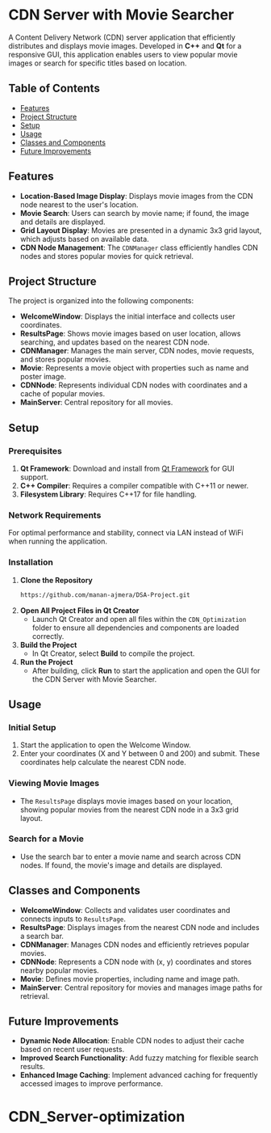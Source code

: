 # CDN Server with Movie Searcher

A Content Delivery Network (CDN) server application that efficiently distributes and displays movie images. Developed in **C++** and **Qt** for a responsive GUI, this application enables users to view popular movie images or search for specific titles based on location.

## Table of Contents
- [Features](#features)
- [Project Structure](#project-structure)
- [Setup](#setup)
- [Usage](#usage)
- [Classes and Components](#classes-and-components)
- [Future Improvements](#future-improvements)

## Features
- **Location-Based Image Display**: Displays movie images from the CDN node nearest to the user's location.
- **Movie Search**: Users can search by movie name; if found, the image and details are displayed.
- **Grid Layout Display**: Movies are presented in a dynamic 3x3 grid layout, which adjusts based on available data.
- **CDN Node Management**: The `CDNManager` class efficiently handles CDN nodes and stores popular movies for quick retrieval.

## Project Structure
The project is organized into the following components:

- **WelcomeWindow**: Displays the initial interface and collects user coordinates.
- **ResultsPage**: Shows movie images based on user location, allows searching, and updates based on the nearest CDN node.
- **CDNManager**: Manages the main server, CDN nodes, movie requests, and stores popular movies.
- **Movie**: Represents a movie object with properties such as name and poster image.
- **CDNNode**: Represents individual CDN nodes with coordinates and a cache of popular movies.
- **MainServer**: Central repository for all movies.

## Setup

### Prerequisites
1. **Qt Framework**: Download and install from [Qt Framework](https://www.qt.io/download-dev#eval-form) for GUI support.
2. **C++ Compiler**: Requires a compiler compatible with C++11 or newer.
3. **Filesystem Library**: Requires C++17 for file handling.

### Network Requirements
For optimal performance and stability, connect via LAN instead of WiFi when running the application.

### Installation
1. **Clone the Repository**
    ```bash
    https://github.com/manan-ajmera/DSA-Project.git
    ```
2. **Open All Project Files in Qt Creator**  
    - Launch Qt Creator and open all files within the `CDN_Optimization` folder to ensure all dependencies and components are loaded correctly.
3. **Build the Project**
    - In Qt Creator, select **Build** to compile the project.
4. **Run the Project**
    - After building, click **Run** to start the application and open the GUI for the CDN Server with Movie Searcher.

## Usage

### Initial Setup
1. Start the application to open the Welcome Window.
2. Enter your coordinates (X and Y between 0 and 200) and submit. These coordinates help calculate the nearest CDN node.

### Viewing Movie Images
- The `ResultsPage` displays movie images based on your location, showing popular movies from the nearest CDN node in a 3x3 grid layout.

### Search for a Movie
- Use the search bar to enter a movie name and search across CDN nodes. If found, the movie's image and details are displayed.

## Classes and Components
- **WelcomeWindow**: Collects and validates user coordinates and connects inputs to `ResultsPage`.
- **ResultsPage**: Displays images from the nearest CDN node and includes a search bar.
- **CDNManager**: Manages CDN nodes and efficiently retrieves popular movies.
- **CDNNode**: Represents a CDN node with (x, y) coordinates and stores nearby popular movies.
- **Movie**: Defines movie properties, including name and image path.
- **MainServer**: Central repository for movies and manages image paths for retrieval.

## Future Improvements
- **Dynamic Node Allocation**: Enable CDN nodes to adjust their cache based on recent user requests.
- **Improved Search Functionality**: Add fuzzy matching for flexible search results.
- **Enhanced Image Caching**: Implement advanced caching for frequently accessed images to improve performance.
# CDN_Server-optimization
